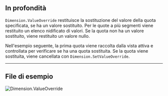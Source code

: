 ## In profondità
`Dimension.ValueOverride` restituisce la sostituzione del valore della quota specificata, se ha un valore sostituito. Per le quote a più segmenti viene restituito un elenco nidificato di valori. Se la quota non ha un valore sostituito, viene restituito un valore nullo.

Nell'esempio seguente, la prima quota viene raccolta dalla vista attiva e controllata per verificare se ha una quota sostituita. Se la quota viene sostituita, viene cancellata con `Dimension.SetValueOverride`.
___
## File di esempio

![Dimension.ValueOverride](./Revit.Elements.Dimension.ValueOverride_img.jpg)
